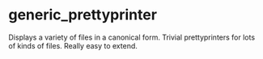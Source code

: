 generic_prettyprinter
=====================

Displays a variety of files in a canonical form.
Trivial prettyprinters for lots of kinds of files.
Really easy to extend.
